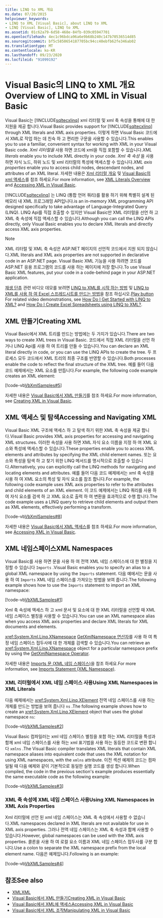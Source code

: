 ```yaml
---
title: LINQ to XML 개요
ms.date: 07/20/2015
helpviewer_keywords:
- LINQ to XML [Visual Basic], about LINQ to XML
- LINQ [Visual Basic], LINQ to XML
ms.assetid: 01c62a79-6d58-468e-84fb-039c05947701
ms.openlocfilehash: 4ec1c96bdca96a6e9b68b240c147b70536514d85
ms.sourcegitcommit: bf5c5850654187705bc94cc40ebfb62fe346ab02
ms.translationtype: MT
ms.contentlocale: ko-KR
ms.lasthandoff: 09/23/2020
ms.locfileid: "91099192"
---
```

# <a name="overview-of-linq-to-xml-in-visual-basic"></a><span data-ttu-id="50783-102">Visual Basic의 LINQ to XML 개요</span><span class="sxs-lookup"><span data-stu-id="50783-102">Overview of LINQ to XML in Visual Basic</span></span>

<span data-ttu-id="50783-103">Visual Basic는 [!INCLUDE[sqltecxlinq](~/includes/sqltecxlinq-md.md)] xml 리터럴 및 xml 축 속성을 통해에 대 한 지원을 제공 합니다.</span><span class="sxs-lookup"><span data-stu-id="50783-103">Visual Basic provides support for [!INCLUDE[sqltecxlinq](~/includes/sqltecxlinq-md.md)] through XML literals and XML axis properties.</span></span> <span data-ttu-id="50783-104">이렇게 하면 Visual Basic 코드에서 XML로 작업 하는 데 친숙 하 고 편리한 구문을 사용할 수 있습니다.</span><span class="sxs-lookup"><span data-stu-id="50783-104">This enables you to use a familiar, convenient syntax for working with XML in your Visual Basic code.</span></span> <span data-ttu-id="50783-105">*Xml 리터럴을* 사용 하면 코드에 xml을 직접 포함할 수 있습니다.</span><span class="sxs-lookup"><span data-stu-id="50783-105">*XML literals* enable you to include XML directly in your code.</span></span> <span data-ttu-id="50783-106">*Xml 축 속성* 을 사용 하면 자식 노드, 하위 노드 및 xml 리터럴의 특성에 액세스할 수 있습니다.</span><span class="sxs-lookup"><span data-stu-id="50783-106">*XML axis properties* enable you to access child nodes, descendant nodes, and attributes of an XML literal.</span></span> <span data-ttu-id="50783-107">자세한 내용은 [Xml 리터럴 개요](xml-literals-overview.md) 및 [Visual Basic의 xml 액세스](accessing-xml.md)를 참조 하세요.</span><span class="sxs-lookup"><span data-stu-id="50783-107">For more information, see [XML Literals Overview](xml-literals-overview.md) and [Accessing XML in Visual Basic](accessing-xml.md).</span></span>  
  
 [!INCLUDE[sqltecxlinq](~/includes/sqltecxlinq-md.md)] <span data-ttu-id="50783-108">는 LINQ (통합 언어 쿼리)를 활용 하기 위해 특별히 설계 된 메모리 내 XML 프로그래밍 API입니다.</span><span class="sxs-lookup"><span data-stu-id="50783-108">is an in-memory XML programming API designed specifically to take advantage of Language-Integrated Query (LINQ).</span></span> <span data-ttu-id="50783-109">LINQ Api를 직접 호출할 수 있지만 Visual Basic만 XML 리터럴을 선언 하 고 XML 축 속성에 직접 액세스할 수 있습니다.</span><span class="sxs-lookup"><span data-stu-id="50783-109">Although you can call the LINQ APIs directly, only Visual Basic enables you to declare XML literals and directly access XML axis properties.</span></span>  
  
> [!NOTE]
> <span data-ttu-id="50783-110">XML 리터럴 및 XML 축 속성은 ASP.NET 페이지의 선언적 코드에서 지원 되지 않습니다.</span><span class="sxs-lookup"><span data-stu-id="50783-110">XML literals and XML axis properties are not supported in declarative code in an ASP.NET page.</span></span> <span data-ttu-id="50783-111">Visual Basic XML 기능을 사용 하려면 코드를 ASP.NET 응용 프로그램의 코드를 사용 하는 페이지에 저장 합니다.</span><span class="sxs-lookup"><span data-stu-id="50783-111">To use Visual Basic XML features, put your code in a code-behind page in your ASP.NET application.</span></span>  
  
 <span data-ttu-id="50783-112">[재생 단추](./media/overview-of-linq-to-xml/play-video-icon-example.gif) 관련 비디오 데모를 보려면 [LINQ to XML를 시작 하는 방법](/aspnet/web-forms/videos/data-access/linq-videos-from-the-vb-team/how-do-i-get-started-with-linq-to-xml) 및 [LINQ to XML를 사용 하 여 Excel 스프레드시트를 만드는 방법](/aspnet/web-forms/videos/data-access/linq-videos-from-the-vb-team/how-do-i-create-excel-spreadsheets-using-linq-to-xml)을 참조 하십시오.</span><span class="sxs-lookup"><span data-stu-id="50783-112">[Play button](./media/overview-of-linq-to-xml/play-video-icon-example.gif) For related video demonstrations, see [How Do I Get Started with LINQ to XML?](/aspnet/web-forms/videos/data-access/linq-videos-from-the-vb-team/how-do-i-get-started-with-linq-to-xml) and [How Do I Create Excel Spreadsheets using LINQ to XML?](/aspnet/web-forms/videos/data-access/linq-videos-from-the-vb-team/how-do-i-create-excel-spreadsheets-using-linq-to-xml).</span></span>
  
## <a name="creating-xml"></a><span data-ttu-id="50783-113">XML 만들기</span><span class="sxs-lookup"><span data-stu-id="50783-113">Creating XML</span></span>  

 <span data-ttu-id="50783-114">Visual Basic에서 XML 트리를 만드는 방법에는 두 가지가 있습니다.</span><span class="sxs-lookup"><span data-stu-id="50783-114">There are two ways to create XML trees in Visual Basic.</span></span> <span data-ttu-id="50783-115">코드에서 직접 XML 리터럴을 선언 하거나 LINQ Api를 사용 하 여 트리를 만들 수 있습니다.</span><span class="sxs-lookup"><span data-stu-id="50783-115">You can declare an XML literal directly in code, or you can use the LINQ APIs to create the tree.</span></span> <span data-ttu-id="50783-116">두 프로세스 모두 코드에서 XML 트리의 최종 구조를 반영할 수 있습니다.</span><span class="sxs-lookup"><span data-stu-id="50783-116">Both processes enable the code to reflect the final structure of the XML tree.</span></span> <span data-ttu-id="50783-117">예를 들어 다음 코드 예제에서는 XML 요소를 만듭니다.</span><span class="sxs-lookup"><span data-stu-id="50783-117">For example, the following code example creates an XML element:</span></span>  
  
 [!code-vb[VbXmlSamples#5](~/samples/snippets/visualbasic/VS_Snippets_VBCSharp/VbXMLSamples/VB/XMLSamples2.vb#5)]  
  
 <span data-ttu-id="50783-118">자세한 내용은 [Visual Basic에서 XML 만들기](creating-xml.md)를 참조 하세요.</span><span class="sxs-lookup"><span data-stu-id="50783-118">For more information, see [Creating XML in Visual Basic](creating-xml.md).</span></span>  
  
## <a name="accessing-and-navigating-xml"></a><span data-ttu-id="50783-119">XML 액세스 및 탐색</span><span class="sxs-lookup"><span data-stu-id="50783-119">Accessing and Navigating XML</span></span>  

 <span data-ttu-id="50783-120">Visual Basic XML 구조에 액세스 하 고 탐색 하기 위한 XML 축 속성을 제공 합니다.</span><span class="sxs-lookup"><span data-stu-id="50783-120">Visual Basic provides XML axis properties for accessing and navigating XML structures.</span></span> <span data-ttu-id="50783-121">이러한 속성을 사용 하면 XML 자식 요소 이름을 지정 하 여 XML 요소와 특성에 액세스할 수 있습니다.</span><span class="sxs-lookup"><span data-stu-id="50783-121">These properties enable you to access XML elements and attributes by specifying the XML child element names.</span></span> <span data-ttu-id="50783-122">또는 요소와 특성을 탐색 하 고 찾기 위한 LINQ 메서드를 명시적으로 호출할 수 있습니다.</span><span class="sxs-lookup"><span data-stu-id="50783-122">Alternatively, you can explicitly call the LINQ methods for navigating and locating elements and attributes.</span></span> <span data-ttu-id="50783-123">예를 들어 다음 코드 예제에서는 xml 축 속성을 사용 하 여 XML 요소의 특성 및 자식 요소를 참조 합니다.</span><span class="sxs-lookup"><span data-stu-id="50783-123">For example, the following code example uses XML axis properties to refer to the attributes and child elements of an XML element.</span></span> <span data-ttu-id="50783-124">이 코드 예제에서는 LINQ 쿼리를 사용 하 여 자식 요소를 검색 하 고 XML 요소로 출력 하 여 변환을 효과적으로 수행 합니다.</span><span class="sxs-lookup"><span data-stu-id="50783-124">The code example uses a LINQ query to retrieve child elements and output them as XML elements, effectively performing a transform.</span></span>  
  
 [!code-vb[VbXmlSamples#8](~/samples/snippets/visualbasic/VS_Snippets_VBCSharp/VbXMLSamples/VB/XMLSamples3.vb#8)]  
  
 <span data-ttu-id="50783-125">자세한 내용은 [Visual Basic에서 XML 액세스](accessing-xml.md)를 참조 하세요.</span><span class="sxs-lookup"><span data-stu-id="50783-125">For more information, see [Accessing XML in Visual Basic](accessing-xml.md).</span></span>  
  
## <a name="xml-namespaces"></a><span data-ttu-id="50783-126">XML 네임스페이스</span><span class="sxs-lookup"><span data-stu-id="50783-126">XML Namespaces</span></span>  

 <span data-ttu-id="50783-127">Visual Basic를 사용 하면 문을 사용 하 여 전역 XML 네임 스페이스에 대 한 별칭을 지정할 수 있습니다 `Imports` .</span><span class="sxs-lookup"><span data-stu-id="50783-127">Visual Basic enables you to specify an alias to a global XML namespace by using the `Imports` statement.</span></span> <span data-ttu-id="50783-128">다음 예에서는 문을 사용 하 여 `Imports` XML 네임 스페이스를 가져오는 방법을 보여 줍니다.</span><span class="sxs-lookup"><span data-stu-id="50783-128">The following example shows how to use the `Imports` statement to import an XML namespace:</span></span>  
  
 [!code-vb[VbXMLSamples#1](~/samples/snippets/visualbasic/VS_Snippets_VBCSharp/VbXMLSamples/VB/XMLSamples1.vb#1)]  
  
 <span data-ttu-id="50783-129">Xml 축 속성에 액세스 하 고 xml 문서 및 요소에 대 한 XML 리터럴을 선언할 때 XML 네임 스페이스 별칭을 사용할 수 있습니다.</span><span class="sxs-lookup"><span data-stu-id="50783-129">You can use an XML namespace alias when you access XML axis properties and declare XML literals for XML documents and elements.</span></span>  
  
 <span data-ttu-id="50783-130"><xref:System.Xml.Linq.XNamespace> [GetXmlNamespace 연산자](../../../language-reference/operators/getxmlnamespace-operator.md)를 사용 하 여 특정 네임 스페이스 접두사에 대 한 개체를 검색할 수 있습니다.</span><span class="sxs-lookup"><span data-stu-id="50783-130">You can retrieve an <xref:System.Xml.Linq.XNamespace> object for a particular namespace prefix by using the [GetXmlNamespace Operator](../../../language-reference/operators/getxmlnamespace-operator.md).</span></span>  
  
 <span data-ttu-id="50783-131">자세한 내용은 [Imports 문 (XML 네임 스페이스)](../../../language-reference/statements/imports-statement-xml-namespace.md)을 참조 하세요.</span><span class="sxs-lookup"><span data-stu-id="50783-131">For more information, see [Imports Statement (XML Namespace)](../../../language-reference/statements/imports-statement-xml-namespace.md).</span></span>  
  
### <a name="using-xml-namespaces-in-xml-literals"></a><span data-ttu-id="50783-132">XML 리터럴에서 XML 네임 스페이스 사용</span><span class="sxs-lookup"><span data-stu-id="50783-132">Using XML Namespaces in XML Literals</span></span>  

 <span data-ttu-id="50783-133">다음 예제에서는 <xref:System.Xml.Linq.XElement> 전역 네임 스페이스를 사용 하는 개체를 만드는 방법을 보여 줍니다 `ns` .</span><span class="sxs-lookup"><span data-stu-id="50783-133">The following example shows how to create an <xref:System.Xml.Linq.XElement> object that uses the global namespace `ns`:</span></span>  
  
 [!code-vb[VbXMLSamples#2](~/samples/snippets/visualbasic/VS_Snippets_VBCSharp/VbXMLSamples/VB/XMLSamples1.vb#2)]  
  
 <span data-ttu-id="50783-134">Visual Basic 컴파일러는 xml 네임 스페이스 별칭을 포함 하는 XML 리터럴을 특성과 함께 xml 네임 스페이스를 사용 하는 xml 표기법을 사용 하는 동등한 코드로 변환 합니다 `xmlns` .</span><span class="sxs-lookup"><span data-stu-id="50783-134">The Visual Basic compiler translates XML literals that contain XML namespace aliases into equivalent code that uses the XML notation for using XML namespaces, with the `xmlns` attribute.</span></span> <span data-ttu-id="50783-135">이전 섹션 예제의 코드는 컴파일될 때 다음 예제와 같이 기본적으로 동일한 실행 코드를 생성 합니다.</span><span class="sxs-lookup"><span data-stu-id="50783-135">When compiled, the code in the previous section's example produces essentially the same executable code as the following example:</span></span>  
  
 [!code-vb[VbXMLSamples#3](~/samples/snippets/visualbasic/VS_Snippets_VBCSharp/VbXMLSamples/VB/XMLSamples1.vb#3)]  
  
### <a name="using-xml-namespaces-in-xml-axis-properties"></a><span data-ttu-id="50783-136">XML 축 속성에 XML 네임 스페이스 사용</span><span class="sxs-lookup"><span data-stu-id="50783-136">Using XML Namespaces in XML Axis Properties</span></span>  

 <span data-ttu-id="50783-137">Xml 리터럴에 선언 된 xml 네임 스페이스는 XML 축 속성에서 사용할 수 없습니다.</span><span class="sxs-lookup"><span data-stu-id="50783-137">XML namespaces declared in XML literals are not available for use in XML axis properties.</span></span> <span data-ttu-id="50783-138">그러나 전역 네임 스페이스는 XML 축 속성과 함께 사용할 수 있습니다.</span><span class="sxs-lookup"><span data-stu-id="50783-138">However, global namespaces can be used with the XML axis properties.</span></span> <span data-ttu-id="50783-139">콜론을 사용 하 여 로컬 요소 이름과 XML 네임 스페이스 접두사를 구분 합니다.</span><span class="sxs-lookup"><span data-stu-id="50783-139">Use a colon to separate the XML namespace prefix from the local element name.</span></span> <span data-ttu-id="50783-140">다음은 예제입니다.</span><span class="sxs-lookup"><span data-stu-id="50783-140">Following is an example:</span></span>  
  
 [!code-vb[VbXMLSamples#4](~/samples/snippets/visualbasic/VS_Snippets_VBCSharp/VbXMLSamples/VB/XMLSamples1.vb#4)]  
  
## <a name="see-also"></a><span data-ttu-id="50783-141">참조</span><span class="sxs-lookup"><span data-stu-id="50783-141">See also</span></span>

- [<span data-ttu-id="50783-142">XML</span><span class="sxs-lookup"><span data-stu-id="50783-142">XML</span></span>](index.md)
- [<span data-ttu-id="50783-143">Visual Basic에서 XML 만들기</span><span class="sxs-lookup"><span data-stu-id="50783-143">Creating XML in Visual Basic</span></span>](creating-xml.md)
- [<span data-ttu-id="50783-144">Visual Basic에서 XML에 액세스</span><span class="sxs-lookup"><span data-stu-id="50783-144">Accessing XML in Visual Basic</span></span>](accessing-xml.md)
- [<span data-ttu-id="50783-145">Visual Basic에서 XML 조작</span><span class="sxs-lookup"><span data-stu-id="50783-145">Manipulating XML in Visual Basic</span></span>](manipulating-xml.md)
